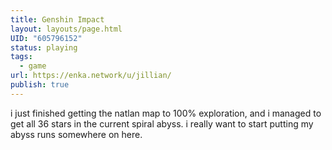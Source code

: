 ```yaml
---
title: Genshin Impact
layout: layouts/page.html
UID: "605796152"
status: playing
tags:
  - game
url: https://enka.network/u/jillian/
publish: true
---
```

i just finished getting the natlan map to 100% exploration, and i managed to get all 36 stars in the current spiral abyss. i really want to start putting my abyss runs somewhere on here.